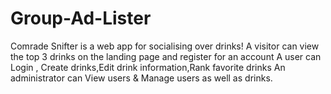 # Group-Ad-Lister

Comrade Snifter is a web app for socialising over drinks!
A visitor can view the top 3 drinks on the landing page and register for an account 
A user can Login , Create drinks,Edit drink information,Rank favorite drinks 
An administrator can View users & Manage users as well as drinks.



